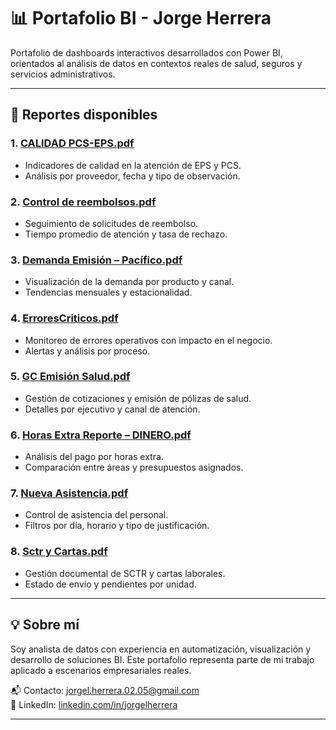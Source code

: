 # 📊 Portafolio BI - Jorge Herrera

Portafolio de dashboards interactivos desarrollados con Power BI, orientados al análisis de datos en contextos reales de salud, seguros y servicios administrativos.

---

## 📁 Reportes disponibles

### 1. [CALIDAD PCS-EPS.pdf](./CALIDAD%20PCS-EPS.pdf)
- Indicadores de calidad en la atención de EPS y PCS.
- Análisis por proveedor, fecha y tipo de observación.

### 2. [Control de reembolsos.pdf](./Control%20de%20reembolsos.pdf)
- Seguimiento de solicitudes de reembolso.
- Tiempo promedio de atención y tasa de rechazo.

### 3. [Demanda Emisión – Pacífico.pdf](./Demanda%20Emisión%20-%20Pacífico.pdf)
- Visualización de la demanda por producto y canal.
- Tendencias mensuales y estacionalidad.

### 4. [ErroresCriticos.pdf](./ErroresCriticos.pdf)
- Monitoreo de errores operativos con impacto en el negocio.
- Alertas y análisis por proceso.

### 5. [GC Emisión Salud.pdf](./GC%20Emisi%C3%B3n%20Salud.pdf)
- Gestión de cotizaciones y emisión de pólizas de salud.
- Detalles por ejecutivo y canal de atención.

### 6. [Horas Extra Reporte – DINERO.pdf](./Horas%20Extra%20Reporte%20-%20DINERO.pdf)
- Análisis del pago por horas extra.
- Comparación entre áreas y presupuestos asignados.

### 7. [Nueva Asistencia.pdf](./Nueva%20Asistencia.pdf)
- Control de asistencia del personal.
- Filtros por día, horario y tipo de justificación.

### 8. [Sctr y Cartas.pdf](./Sctr%20y%20Cartas-DESKTOP-RKQGCEG.pdf)
- Gestión documental de SCTR y cartas laborales.
- Estado de envío y pendientes por unidad.

---

## 💡 Sobre mí

Soy analista de datos con experiencia en automatización, visualización y desarrollo de soluciones BI. Este portafolio representa parte de mi trabajo aplicado a escenarios empresariales reales.

📬 Contacto: jorgel.herrera.02.05@gmail.com  
🔗 LinkedIn: [linkedin.com/in/jorgelherrera](linkedin.com/in/jorge-h-988342232/)

---
